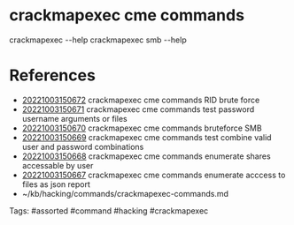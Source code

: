 # crackmapexec cme commands
crackmapexec --help
crackmapexec smb --help

# References
- [20221003150672](/zet/20221003150672/README.md) crackmapexec cme commands RID brute force
- [20221003150671](/zet/20221003150671/README.md) crackmapexec cme commands test password username arguments or files
- [20221003150670](/zet/20221003150670/README.md) crackmapexec cme commands bruteforce SMB
- [20221003150669](/zet/20221003150669/README.md) crackmapexec cme commands test combine valid user and password combinations
- [20221003150668](/zet/20221003150668/README.md) crackmapexec cme commands enumerate shares accessable by user
- [20221003150667](/zet/20221003150667/README.md) crackmapexec cme commands enumerate acccess to files as json report
- ~/kb/hacking/commands/crackmapexec-commands.md

Tags:
    #assorted #command #hacking #crackmapexec
